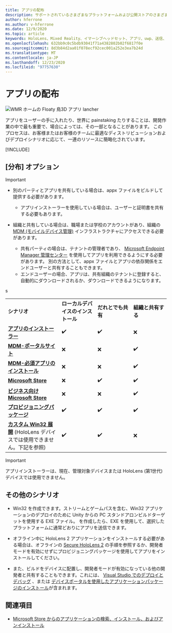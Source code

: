 ```yaml
---
title: アプリの配布
description: サポートされているさまざまなプラットフォームおよび公開ストアのさまざまなディストリビューションオプションの概要です。
author: hferrone
ms.author: v-hferrone
ms.date: 12/9/2020
ms.topic: article
keywords: HoloLens、Mixed Reality、イマーシブヘッドセット、アプリ、uwp、送信、送信、フィルター、メタデータ、システム要件、キーワード、wack、認定、パッケージ、appx、販売促進
ms.openlocfilehash: 632bb9c0c5bdb93041f71a4382802b02f6817f0e
ms.sourcegitcommit: 8d3b84d2aa01f078ecf92cec001a252e3ea7b24d
ms.translationtype: MT
ms.contentlocale: ja-JP
ms.lasthandoff: 12/23/2020
ms.locfileid: "97757630"
---
```

# <a name="distributing-your-apps"></a>アプリの配布

![WMR ホームの Floaty 鳥3D アプリ lancher](images/distribute-hero-image.png)

アプリをユーザーの手に入れたり、世界に painstaking たりすることは、開発作業の中で最も重要で、場合によっては、その一部となることがあります。 このプロセスは、お客様またはお客様のチームに最適なディストリビューションおよびデプロイシナリオに応じて、一連のリソースに簡略化されています。

[!INCLUDE[](includes/before-submission.md)]

## <a name="distribution-options"></a>[分布] オプション

> [!IMPORTANT]
> * 別のパーティとアプリを共有している場合は、appx ファイルをビルドして提供する必要があります。 
>     * アプリインストーラーを使用している場合は、ユーザーと証明書を共有する必要もあります。
> 
> * 組織と共有している場合は、職場または学校のアカウントがあり、組織の [MDM (モバイルデバイス管理)](https://docs.microsoft.com/hololens/hololens-enroll-mdm) インフラストラクチャにアクセスできる必要があります。  
>    * 共有パーティの場合は、テナントの管理者であり、 [Microsoft Endpoint Manager 管理センター](https://docs.microsoft.com/mem/intune/apps/apps-deploy) を使用してアプリを利用できるようにする必要があります。 別の方法として、appx ファイルとアプリの依存関係をエンドユーザーと共有することもできます。
>    * エンドユーザーの場合、アプリは、共有組織のテナントに登録すると、自動的にダウンロードされるか、ダウンロードできるようになります。 

<table>
<colgroup>
    <col width="33%" />
    <col width="22%" />
    <col width="22%" />
    <col width="22%" />
</colgroup>
<tr>
    <td><strong>シナリオ</strong></td>
    <td><strong>ローカルデバイスのインストール</strong></td>
    <td><strong>だれとでも共有</strong></td>
    <td><strong>組織と共有する</strong></td>
</tr>
<tr>
    <td><a href="https://docs.microsoft.com/hololens/app-deploy-app-installer"><strong>アプリのインストーラー</strong></td>
    <td>✔️</td>
    <td>✔️</td>
    <td>❌</td>
</tr>
<tr>
    <td><a href="https://docs.microsoft.com/hololens/app-deploy-app-installer"><strong>MDM-ポータルサイト</strong></a></td>
    <td>❌</td>
    <td>❌</td>
    <td>✔️</td>
</tr>
<tr>
    <td><a href="https://docs.microsoft.com/hololens/app-deploy-intune"><strong>MDM-必須アプリのインストール</strong></a></td>
    <td>❌</td>
    <td>❌</td>
    <td>✔️</td>
</tr>
<tr>
    <td><a href="submitting-an-app-to-the-microsoft-store.md"><strong>Microsoft Store</strong></a></td>
    <td>❌</td>
    <td>✔️</td>
    <td>✔️</td>s
</tr>
<tr>
    <td><a href="https://docs.microsoft.com/hololens/app-deploy-store-business"><strong>ビジネス向け Microsoft Store</strong></a></td>
    <td>❌</td>
    <td>❌</td>
    <td>✔️</td>
</tr>
<tr>
    <td><a href="https://docs.microsoft.com/hololens/app-deploy-provisioning-package"><strong>プロビジョニングパッケージ</strong></a></td>
    <td>✔️</td>
    <td>✔️</td>
    <td>✔️</td>
</tr>
<tr>
    <td><a href="#other-scenarios"><strong>カスタム Win32 展開</strong></a> (HoloLens デバイスでは使用できません。下記を参照)</td>
    <td>✔️</td>
    <td>✔️</td>
    <td>❌</td>
</tr>
</table>

> [!IMPORTANT]
> アプリインストーラーは、現在、管理対象デバイスまたは HoloLens (第1世代) デバイスでは使用できません。

## <a name="other-scenarios"></a>その他のシナリオ

* Win32 を作成できます。ストリームとゲームパスを含む、Win32 アプリケーションのデプロイのために Unity からの PC スタンドアロンビルドターゲットを使用する EXE ファイル。 を作成したら、EXE を使用して、選択したプラットフォームに通常どおりにアプリを送信できます。 

* オフライン中に HoloLens 2 アプリケーションをインストールする必要がある場合は、オフラインの [Secure HoloLens 2](https://docs.microsoft.com/hololens/hololens-common-scenarios-offline-secure) の手順を参照するか、開発者モードを有効にせずにプロビジョニングパッケージを使用してアプリをインストールしてください。

* また、ビルドをデバイスに配置し、開発者モードが有効になっている他の開発者と共有することもできます。これには、 [Visual Studio でのデプロイとデバッグ](../develop/platform-capabilities-and-apis/using-visual-studio.md) 、または [デバイスポータルを使用したアプリケーションパッケージのインストール](https://docs.microsoft.com/hololens/holographic-custom-apps#installing-an-application-package-with-the-device-portal)が含まれます。

## <a name="see-also"></a>関連項目
* [Microsoft Store からのアプリケーションの検索、インストール、およびアンインストール](https://docs.microsoft.com/hololens/holographic-store-apps)

